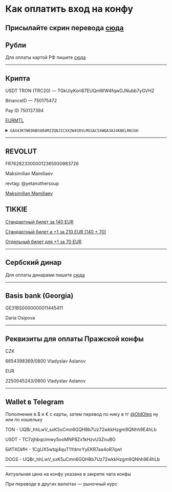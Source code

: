 # Как оплатить вход на конфу
## Присылайте скрин перевода [сюда](https://t.me/OldOleg)

## Рубли

Для оплаты картой РФ пишите  [сюда](https://t.me/oldoleg)

---

## Крипта

USDT TRON (TRC20) — TGkUiyKori87EUQmWW4fqwDJNubb7yGVH2

BinanceID — 750175472

Pay ID 750137394

[EURMTL](https://montelibero.org/eurmtl/)
<details>
<summary>
  <code>GAX43KTWEDHB56R4MZZQNJICXXZW4SRVLMGSAC5XWQA3A24KBELRHJUH</code>
</summary>

![image](https://github.com/Alexears/alexears/blob/main/landing/photo_2023-10-17_16-40-42.jpg)

</details>

---

## REVOLUT

FR7628233000012365930983726

Maksimilian Mamiliaev

revtag: @yetanothersoup

[Maksimilian Mamiliaev](https://t.me/yetAnotherSoup)

## TIKKIE

[Стандартный билет за 140 EUR](https://tikkie.me/pay/7tvkb8eis65u3678r0gi)

[Стандартный билет и +1 за 210 EUR (140 + 70)](https://tikkie.me/pay/8b4f2e5msj366mjopr6q)

[Отдельный билет для +1 за 70 EUR](https://tikkie.me/pay/ank83cffitrmetb6ok94)

---
## Сербский динар

Для оплаты динарами пишите [сюда](https://t.me/Mariya_Tory)

---
## Basis bank (Georgia)

GE31BS0000000011445411

Daria Osipova

---
## Реквизиты для оплаты Пражской конфы

CZK

6654398369/0800 
Vladyslav Aslanov

EUR

2250045243/0800 
Vladyslav Aslanov

---
## Wallet в Telegram

Пополнение в $ и € с карты, затем перевод по нику в тг [@OldOleg](https://t.me/OldOleg) ну или по кошельку

TON - UQBr_hhLwV_sxK5uCmn6GQH8b7Uz72wkkHzgm9QNhh9E4hLb

USDT - TC7zjhbqcimwy5ooMNP8Zx1kHzvU3ZnuBG

БИТКОИН - 1CgUX5wtqj4quT1YdmrYyEKR7aa4oR7qwt

DOGS - UQBr_hhLwV_sxK5uCmn6GQH8b7Uz72wkkHzgm9QNhh9E4hLb

---
Актуальная цена на конфу указана в закрепе чата конфы

При переводе в других валютах — рыночный курс
